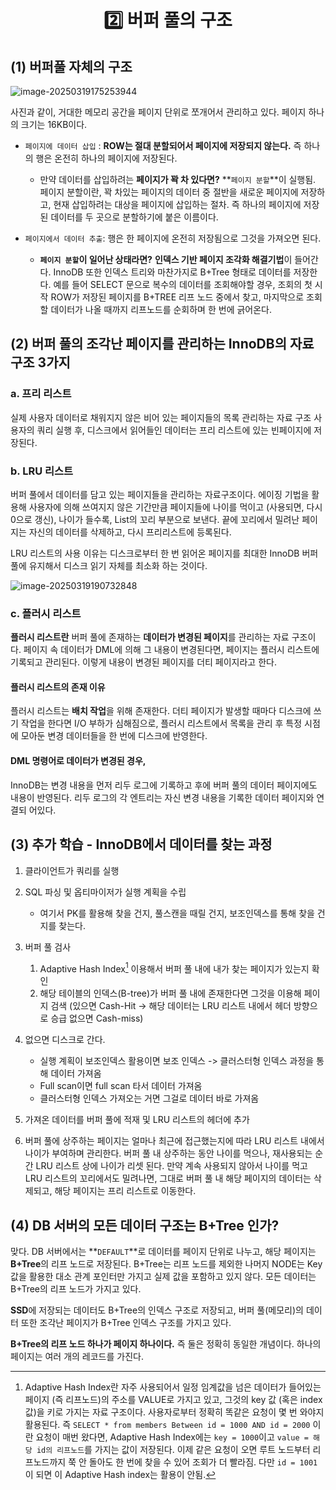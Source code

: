 <h1 align='center'>2️⃣ 버퍼 풀의 구조</h1>

## (1) 버퍼풀 자체의 구조

![image-20250319175253944](../../../../../../Documents/GitHub/dalcheonroadhead-github-blog/dalcheonroadhead.github.io/images/4.2.7.2_버퍼_풀의_구조/image-20250319175253944.png)

사진과 같이, 거대한 메모리 공간을 페이지 단위로 쪼개어서 관리하고 있다. 페이지 하나의 크기는 16KB이다. 

- `페이지에 데이터 삽입` : **ROW는 절대 분할되어서 페이지에 저장되지 않는다.** 즉 하나의 행은 온전히 하나의 페이지에 저장된다.
  - 만약 데이터를 삽입하려는 **페이지가 꽉 차 있다면?**
    **`페이지 분할`**이 실행됨. 페이지 분할이란, 꽉 차있는 페이지의 데이터 중 절반을 새로운 페이지에 저장하고, 현재 삽입하려는 대상을 페이지에 삽입하는 절차. 즉 하나의 페이지에 저장된 데이터를 두 곳으로 분할하기에 붙은 이름이다.

- `페이지에서 데이터 추출`: 행은 한 페이지에 온전히 저장됨으로 그것을 가져오면 된다. 
  - **`페이지 분할`이 일어난 상태라면?**
    **인덱스 기반 페이지 조각화 해결기법**이 들어간다. InnoDB 또한 인덱스 트리와 마찬가지로 B+Tree 형태로 데이터를 저장한다. 예를 들어 SELECT 문으로 복수의 데이터를 조회해야할 경우, 조회의 첫 시작 ROW가 저장된 페이지를 B+TREE 리프 노드 중에서 찾고, 마지막으로 조회할 데이터가 나올 때까지 리프노드를 순회하며 한 번에 긁어온다.

## (2) 버퍼 풀의 조각난 페이지를 관리하는 InnoDB의 자료 구조 3가지

### a. 프리 리스트

실제 사용자 데이터로 채워지지 않은 비어 있는 페이지들의 목록 관리하는 자료 구조
사용자의 쿼리 실행 후, 디스크에서 읽어들인 데이터는 프리 리스트에 있는 빈페이지에 저장된다.

### b. LRU 리스트

버퍼 풀에서 데이터를 담고 있는 페이지들을 관리하는 자료구조이다. 에이징 기법을 활용해 사용자에 의해 쓰여지지 않은 기간만큼 페이지들에 나이를 먹이고 (사용되면, 다시 0으로 갱신), 나이가 들수록, List의 꼬리 부분으로 보낸다. 끝에 꼬리에서 밀려난 페이지는 자신의 데이터를 삭제하고, 다시 프리리스트에 등록된다.

  LRU 리스트의 사용 이유는 디스크로부터 한 번 읽어온 페이지를 최대한 InnoDB 버퍼 풀에 유지해서 디스크 읽기 자체를 최소화 하는 것이다.  

![image-20250319190732848](../../../../../../Documents/GitHub/dalcheonroadhead-github-blog/dalcheonroadhead.github.io/images/4.2.7.2_버퍼_풀의_구조/image-20250319190732848.png)



### c. 플러시 리스트 

**플러시 리스트란** 버퍼 풀에 존재하는 **데이터가 변경된 페이지**를 관리하는 자료 구조이다.  페이지 속 데이터가 DML에 의해 그 내용이 변경된다면, 페이지는 플러시 리스트에 기록되고 관리된다. 이렇게 내용이 변경된 페이지를 더티 페이지라고 한다.

#### 플러시 리스트의 존재 이유  

플러시 리스트는 **배치 작업**을 위해 존재한다. 더티 페이지가 발생할 때마다 디스크에 쓰기 작업을 한다면 I/O 부하가 심해짐으로, 플러시 리스트에서 목록을 관리 후 특정 시점에 모아둔 변경 데이터들을 한 번에 디스크에 반영한다. 

#### DML 명령어로 데이터가 변경된 경우,

InnoDB는 변경 내용을 먼저 리두 로그에 기록하고 후에 버퍼 풀의 데이터 페이지에도 내용이 반영된다. 리두 로그의 각 엔트리는 자신 변경 내용을 기록한 데이터 페이지와 연결되 어있다. 



## (3) 추가 학습 - InnoDB에서 데이터를 찾는 과정

1. 클라이언트가 쿼리를 실행
2. SQL 파싱 및 옵티마이저가 실행 계획을 수립
   - 여기서 PK를 활용해 찾을 건지, 풀스캔을 때릴 건지, 보조인덱스를 통해 찾을 건지를 찾는다. 
3. 버퍼 풀 검사 
   1. Adaptive Hash Index[^1] 이용해서 버퍼 풀 내에 내가 찾는 페이지가 있는지 확인
   2. 해당 테이블의 인덱스(B-tree)가 버퍼 풀 내에 존재한다면 그것을 이용해 페이지 검색 
      (있으면 Cash-Hit -> 해당 데이터는 LRU 리스트 내에서 헤더 방향으로 승급 없으면 Cash-miss)

4. 없으면 디스크로 간다. 
   - 실행 계획이 보조인덱스 활용이면 보조 인덱스 -> 클러스터형 인덱스 과정을 통해 데이터 가져옴
   - Full scan이면 full scan 타서 데이터 가져옴
   - 클러스터형 인덱스 가져오는 거면 그걸로 데이터 바로 가져옴
5. 가져온 데이터를 버퍼 풀에 적재 및 LRU 리스트의 헤더에 추가
6. 버퍼 풀에 상주하는 페이지는 얼마나 최근에 접근했는지에 따라 LRU 리스트 내에서 나이가 부여하며 관리한다. 버퍼 풀 내  상주하는 동안 나이를 먹으나, 재사용되는 순간 LRU 리스트 상에 나이가 리셋 된다. 만약 계속 사용되지 않아서 나이를 먹고 LRU 리스트의 꼬리에서도 밀려나면, 그대로 버퍼 풀 내 해당 페이지의 데이터는 삭제되고, 해당 페이지는 프리 리스트로 이동한다.

## (4) DB 서버의 모든 데이터 구조는 B+Tree 인가?

맞다. DB 서버에서는 **`DEFAULT`**로 데이터를 페이지 단위로 나누고, 해당 페이지는 **B+Tree**의 리프 노드로 저장된다. B+Tree는 리프 노드를 제외한 나머지 NODE는 Key 값을 활용한 대소 관계 포인터만 가지고 실제 값을 포함하고 있지 않다. 모든 데이터는 B+Tree의 리프 노드가 가지고 있다. 

  **SSD**에 저장되는 데이터도 B+Tree의 인덱스 구조로 저장되고, 버퍼 풀(메모리)의 데이터 또한 조각난 페이지가 B+Tree 인덱스 구조를 가지고 있다.

  **B+Tree의 리프 노드 하나가 페이지 하나이다.** 즉 둘은 정확히 동일한 개념이다. 하나의 페이지는 여러 개의 레코드를 가진다.





[^1]: Adaptive Hash Index란 자주 사용되어서 일정 임계값을 넘은 데이터가 들어있는 페이지 (즉 리프노드)의 주소를 VALUE로 가지고 있고, 그것의 key 값 (혹은 index 값)을 키로 가지는 자료 구조이다. 사용자로부터 정확히 똑같은 요청이 몇 번 와야지 활용된다. 즉 `SELECT * from members Between id = 1000 AND id = 2000` 이란 요청이 매번 왔다면, Adaptive Hash Index에는 `key = 1000`이고 `value = 해당 id의 리프노드`를 가지는 값이 저장된다. 이제 같은 요청이 오면 루트 노드부터 리프노드까지 쭉 안 돌아도 한 번에 찾을 수 있어 조회가 더 빨라짐. 다만 `id = 1001`이 되면 이 Adaptive  Hash index는 활용이 안됨.
